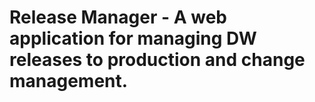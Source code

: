 # Release Manager - A web application for managing DW releases to production and change management.
